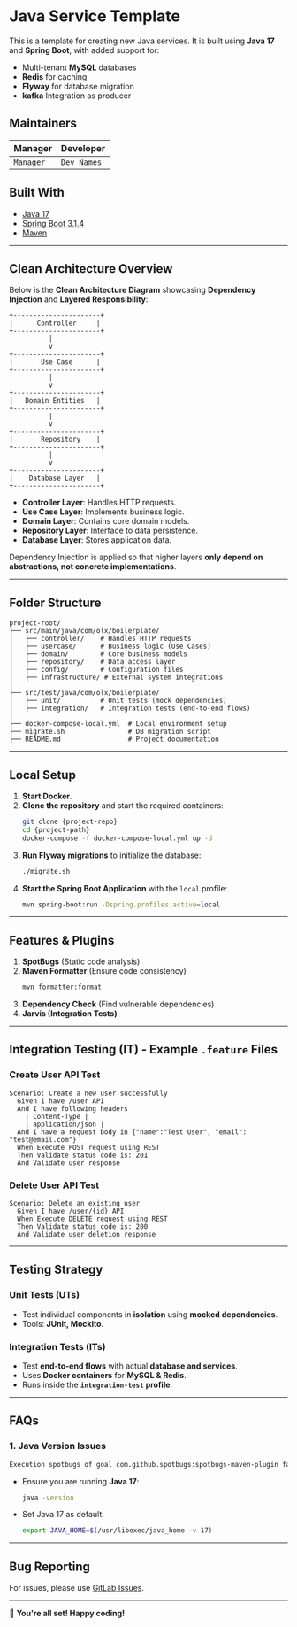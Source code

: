 # Java Service Template

This is a template for creating new Java services. It is built using **Java 17** and **Spring Boot**, with added support for:
- Multi-tenant **MySQL** databases
- **Redis** for caching
- **Flyway** for database migration
- **kafka** Integration as producer

## Maintainers
| Manager   | Developer   |
|-----------|------------|
| `Manager` | `Dev Names` |

## Built With
- [Java 17](https://docs.oracle.com/en/java/javase/17/)
- [Spring Boot 3.1.4](https://spring.io/projects/spring-boot)
- [Maven](https://maven.apache.org/)

---

## Clean Architecture Overview

Below is the **Clean Architecture Diagram** showcasing **Dependency Injection** and **Layered Responsibility**:

```
+----------------------+
|      Controller     |
+----------------------+
          |
          v
+----------------------+
|       Use Case      |
+----------------------+
          |
          v
+----------------------+
|   Domain Entities   |
+----------------------+
          |
          v
+----------------------+
|       Repository    |
+----------------------+
          |
          v
+----------------------+
|    Database Layer   |
+----------------------+
```

- **Controller Layer**: Handles HTTP requests.
- **Use Case Layer**: Implements business logic.
- **Domain Layer**: Contains core domain models.
- **Repository Layer**: Interface to data persistence.
- **Database Layer**: Stores application data.

Dependency Injection is applied so that higher layers **only depend on abstractions, not concrete implementations**.

---

## Folder Structure
```
project-root/
├── src/main/java/com/olx/boilerplate/
│   ├── controller/    # Handles HTTP requests
│   ├── usercase/      # Business logic (Use Cases)
│   ├── domain/        # Core business models
│   ├── repository/    # Data access layer
│   ├── config/        # Configuration files
│   ├── infrastructure/ # External system integrations
│
├── src/test/java/com/olx/boilerplate/
│   ├── unit/          # Unit tests (mock dependencies)
│   ├── integration/   # Integration tests (end-to-end flows)
│
├── docker-compose-local.yml  # Local environment setup
├── migrate.sh                # DB migration script
├── README.md                 # Project documentation
```

---

## Local Setup

1. **Start Docker**.
2. **Clone the repository** and start the required containers:
   ```sh
   git clone {project-repo}
   cd {project-path}
   docker-compose -f docker-compose-local.yml up -d
   ```
3. **Run Flyway migrations** to initialize the database:
   ```sh
   ./migrate.sh
   ```
4. **Start the Spring Boot Application** with the `local` profile:
   ```sh
   mvn spring-boot:run -Dspring.profiles.active=local
   ```

---

## Features & Plugins
1. **SpotBugs** (Static code analysis)
2. **Maven Formatter** (Ensure code consistency)
   ```sh
   mvn formatter:format
   ```
3. **Dependency Check** (Find vulnerable dependencies)
4. **Jarvis (Integration Tests)**

---

## Integration Testing (IT) - Example `.feature` Files

### Create User API Test
```gherkin
Scenario: Create a new user successfully
  Given I have /user API
  And I have following headers
    | Content-Type |
    | application/json |
  And I have a request body in {"name":"Test User", "email": "test@email.com"}
  When Execute POST request using REST
  Then Validate status code is: 201
  And Validate user response
```

### Delete User API Test
```gherkin
Scenario: Delete an existing user
  Given I have /user/{id} API
  When Execute DELETE request using REST
  Then Validate status code is: 200
  And Validate user deletion response
```

---

## Testing Strategy

### Unit Tests (UTs)
- Test individual components in **isolation** using **mocked dependencies**.
- Tools: **JUnit, Mockito**.

### Integration Tests (ITs)
- Test **end-to-end flows** with actual **database and services**.
- Uses **Docker containers** for **MySQL & Redis**.
- Runs inside the **`integration-test` profile**.

---

## FAQs

### 1. Java Version Issues
```sh
Execution spotbugs of goal com.github.spotbugs:spotbugs-maven-plugin failed: Unsupported class file major version
```
- Ensure you are running **Java 17**:
  ```sh
  java -version
  ```
- Set Java 17 as default:
  ```sh
  export JAVA_HOME=$(/usr/libexec/java_home -v 17)
  ```
---

## Bug Reporting
For issues, please use [GitLab Issues](https://git.naspersclassifieds.com/panamera/infrastructure/onboarding/template/java/11/-/issues).

---

🚀 **You're all set! Happy coding!**

